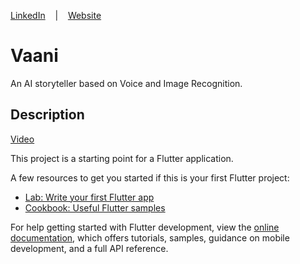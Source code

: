 
[LinkedIn](https://www.linkedin.com/in/govind-madan/)&nbsp;&nbsp;&nbsp;&nbsp;|&nbsp;&nbsp;&nbsp;&nbsp;[Website](https://gowindm.me/)


# Vaani
An AI storyteller based on Voice and Image Recognition.

## Description
[Video](https://link-url-here.org) 

This project is a starting point for a Flutter application.

A few resources to get you started if this is your first Flutter project:

- [Lab: Write your first Flutter app](https://docs.flutter.dev/get-started/codelab)
- [Cookbook: Useful Flutter samples](https://docs.flutter.dev/cookbook)

For help getting started with Flutter development, view the
[online documentation](https://docs.flutter.dev/), which offers tutorials,
samples, guidance on mobile development, and a full API reference.
